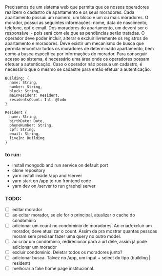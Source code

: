 Precisamos de um sistema web que permita que os nossos operadores realizem o cadastro de apartamento e os seus moradores.
Cada apartamento possui: um número, um bloco e um ou mais moradores.
O morador, possui as seguintes informações: nome, data de nascimento, telefone, cpf e email. Dos moradores do apartamento, um deverá ser o responsável - pois será com ele que as pendências serão tratadas.
O operador deve poder incluir, alterar e excluir livremente os registros de apartamento e moradores.
Deve existir um mecanismo de busca que permita encontrar todos os moradores de determinado apartamento, bem como a busca específica por informações do morador.
Para conseguir acesso ao sistema, é necessário uma área onde os operadores possam efetuar a autenticação.
Caso o operador não possua um cadastro, é necessário que o mesmo se cadastre para então efetuar a autenticação.

```
Building: {
  name: String,
  number: String,
  block: String,
  mainResident: Resident,
  residentsCount: Int, @todo
}

Resident {
  name: String,
  birthDate: Date,
  phoneNumber: String,
  cpf: String,
  email: String,
  liveIn: Building
}
```

### to run:
- install mongodb and run service on default port
- clone repository
- yarn install inside /app and /server
- yarn start on /app to run frontend code
- yarn dev on /server to run graphql server


### TODO:
- [ ] editar morador
- [ ] ao editar morador, se ele for o principal, atualizar o cache do condominio
- [ ] adicionar um count no condominio de moradores. Ao criar/excluir um morador, deve atualizar o count. Assim
da pra mostrar quantas pessoas moram sem precisar fazer uma query no outro model.
- [ ] ao criar um condominio, redirecionar para a url dele, assim já pode adicionar um morador
- [ ] excluir condominio. Deletar todos os moradores junto?
- [ ] adicionar busca. Talvez no /app, um input + select do tipo (building | resident)
- [ ] melhorar a fake home page institucional.
